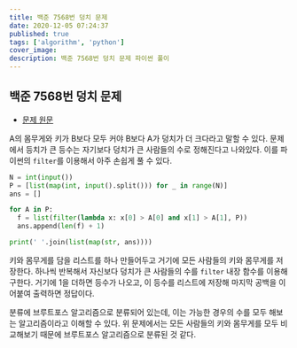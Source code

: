 ```yaml
---
title: 백준 7568번 덩치 문제
date: 2020-12-05 07:24:37
published: true
tags: ['algorithm', 'python']
cover_image:
description: 백준 7568번 덩치 문제 파이썬 풀이
---
```


## 백준 7568번 덩치 문제

- [문제 원문](https://www.acmicpc.net/problem/7568)

A의 몸무게와 키가 B보다 모두 커야 B보다 A가 덩치가 더 크다라고 말할 수 있다. 문제에서 등치가 큰 등수는 자기보다 덩치가 큰 사람들의 수로 정해진다고 나와있다. 이를 파이썬의 `filter`를 이용해서 아주 손쉽게 풀 수 있다.

```python
N = int(input())
P = [list(map(int, input().split())) for _ in range(N)]
ans = []

for A in P:
  f = list(filter(lambda x: x[0] > A[0] and x[1] > A[1], P))
  ans.append(len(f) + 1)

print(' '.join(list(map(str, ans))))
```

키와 몸무게를 담을 리스트를 하나 만들어두고 거기에 모든 사람들의 키와 몸무게를 저장한다. 하나씩 반복해서 자신보다 덩치가 큰 사람들의 수를 `filter` 내장 함수를 이용해 구한다. 거기에 1을 더하면 등수가 나오고, 이 등수를 리스트에 저장해 마지막 공백을 이어붙여 출력하면 정답이다.

분류에 브루트포스 알고리즘으로 분류되어 있는데, 이는 가능한 경우의 수를 모두 해보는 알고리즘이라고 이해할 수 있다. 위 문제에서는 모든 사람들의 키와 몸무게를 모두 비교해보기 때문에 브루트포스 알고리즘으로 분류된 것 같다.

